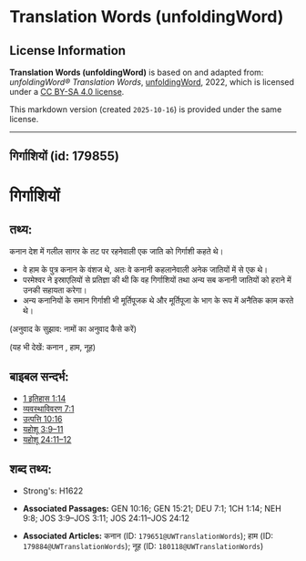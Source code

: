 # Translation Words (unfoldingWord)

## License Information

**Translation Words (unfoldingWord)** is based on and adapted from: _unfoldingWord® Translation Words_, [unfoldingWord](https://unfoldingword.org/utw), 2022, which is licensed under a [CC BY-SA 4.0 license](https://creativecommons.org/licenses/by-sa/4.0/legalcode.en).

This markdown version (created `2025-10-16`) is provided under the same license.



--------------------------------

## गिर्गाशियों (id: 179855)

गिर्गाशियों
===========

तथ्य:
-----

कनान देश में गलील सागर के तट पर रहनेवाली एक जाति को गिर्गाशी कहते थे।

* वे हाम के पुत्र कनान के वंशज थे, अतः वे कनानी कहलानेवाली अनेक जातियों में से एक थे।
* परमेश्वर ने इस्राएलियों से प्रतिज्ञा की थी कि वह गिर्गाशियों तथा अन्य सब कनानी जातियों को हराने में उनकी सहायता करेगा।
* अन्य कनानियों के समान गिर्गाशी भी मूर्तिपूजक थे और मूर्तिपूजा के भाग के रूप में अनैतिक काम करते थे।

(अनुवाद के सुझाव: नामों का अनुवाद कैसे करें)

(यह भी देखें: कनान , हाम, नूह)

बाइबल सन्दर्भ:
--------------

* [1 इतिहास 1:14](https://ref.ly/1Chr0:0)
* [व्यवस्थाविवरण 7:1](https://ref.ly/Deut7:1)
* [उत्पत्ति 10:16](https://ref.ly/Gen10:16)
* [यहोशू 3:9–11](https://ref.ly/Josh3:9-Josh3:11)
* [यहोशू 24:11–12](https://ref.ly/Josh24:11-Josh24:12)

शब्द तथ्य:
----------

* Strong's: H1622

* **Associated Passages:** GEN 10:16; GEN 15:21; DEU 7:1; 1CH 1:14; NEH 9:8; JOS 3:9–JOS 3:11; JOS 24:11–JOS 24:12
* **Associated Articles:** कनान (ID: `179651@UWTranslationWords`); हाम (ID: `179884@UWTranslationWords`); नूह (ID: `180118@UWTranslationWords`)

